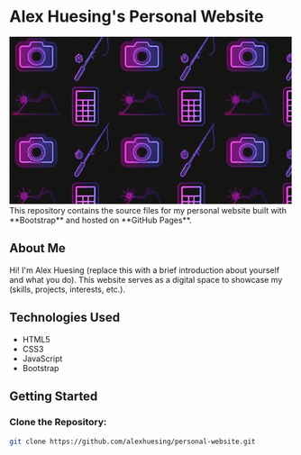 

# Alex Huesing's Personal Website
<div class="cover-photo">
  <img src="/resources/readme.png" alt="Portfolio Cover Photo" >
</div>
This repository contains the source files for my personal website built with **Bootstrap** and hosted on **GitHub Pages**.

## About Me

Hi! I'm Alex Huesing (replace this with a brief introduction about yourself and what you do). This website serves as a digital space to showcase my (skills, projects, interests, etc.).

## Technologies Used

- HTML5
- CSS3
- JavaScript
- Bootstrap

## Getting Started

### Clone the Repository:

```bash
git clone https://github.com/alexhuesing/personal-website.git
